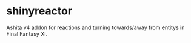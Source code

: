 # shinyreactor
Ashita v4 addon for reactions and turning towards/away from entitys in Final Fantasy XI.

